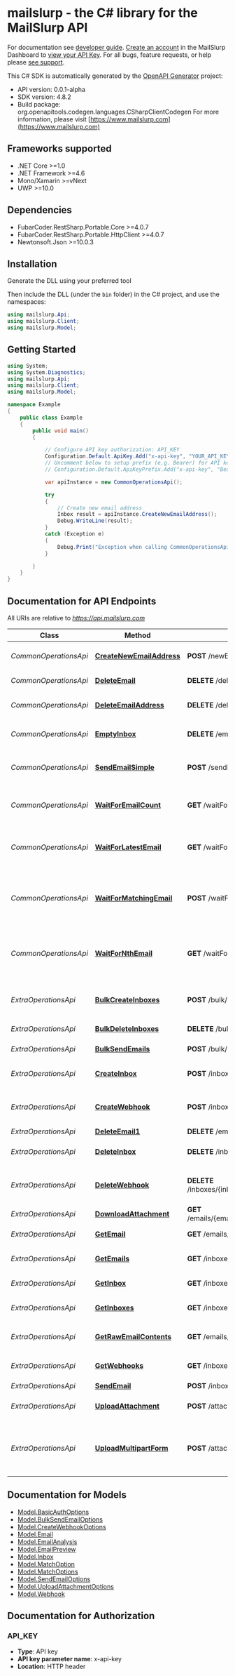 # mailslurp - the C# library for the MailSlurp API

For documentation see [developer guide](https://www.mailslurp.com/developers). [Create an account](https://app.mailslurp.com) in the MailSlurp Dashboard to [view your API Key](https://app). For all bugs, feature requests, or help please [see support](https://www.mailslurp.com/support/).

This C# SDK is automatically generated by the [OpenAPI Generator](https://openapi-generator.tech) project:

- API version: 0.0.1-alpha
- SDK version: 4.8.2
- Build package: org.openapitools.codegen.languages.CSharpClientCodegen
    For more information, please visit [https://www.mailslurp.com](https://www.mailslurp.com)

<a name="frameworks-supported"></a>
## Frameworks supported
- .NET Core >=1.0
- .NET Framework >=4.6
- Mono/Xamarin >=vNext
- UWP >=10.0

<a name="dependencies"></a>
## Dependencies
- FubarCoder.RestSharp.Portable.Core >=4.0.7
- FubarCoder.RestSharp.Portable.HttpClient >=4.0.7
- Newtonsoft.Json >=10.0.3

<a name="installation"></a>
## Installation
Generate the DLL using your preferred tool

Then include the DLL (under the `bin` folder) in the C# project, and use the namespaces:
```csharp
using mailslurp.Api;
using mailslurp.Client;
using mailslurp.Model;
```
<a name="getting-started"></a>
## Getting Started

```csharp
using System;
using System.Diagnostics;
using mailslurp.Api;
using mailslurp.Client;
using mailslurp.Model;

namespace Example
{
    public class Example
    {
        public void main()
        {

            // Configure API key authorization: API_KEY
            Configuration.Default.ApiKey.Add("x-api-key", "YOUR_API_KEY");
            // Uncomment below to setup prefix (e.g. Bearer) for API key, if needed
            // Configuration.Default.ApiKeyPrefix.Add("x-api-key", "Bearer");

            var apiInstance = new CommonOperationsApi();

            try
            {
                // Create new email address
                Inbox result = apiInstance.CreateNewEmailAddress();
                Debug.WriteLine(result);
            }
            catch (Exception e)
            {
                Debug.Print("Exception when calling CommonOperationsApi.CreateNewEmailAddress: " + e.Message );
            }

        }
    }
}
```

<a name="documentation-for-api-endpoints"></a>
## Documentation for API Endpoints

All URIs are relative to *https://api.mailslurp.com*

Class | Method | HTTP request | Description
------------ | ------------- | ------------- | -------------
*CommonOperationsApi* | [**CreateNewEmailAddress**](docs/CommonOperationsApi.md#createnewemailaddress) | **POST** /newEmailAddress | Create new email address
*CommonOperationsApi* | [**DeleteEmail**](docs/CommonOperationsApi.md#deleteemail) | **DELETE** /deleteEmail | Delete an email
*CommonOperationsApi* | [**DeleteEmailAddress**](docs/CommonOperationsApi.md#deleteemailaddress) | **DELETE** /deleteEmailAddress | Delete email address and its emails
*CommonOperationsApi* | [**EmptyInbox**](docs/CommonOperationsApi.md#emptyinbox) | **DELETE** /emptyInbox | Delete all emails in an inbox
*CommonOperationsApi* | [**SendEmailSimple**](docs/CommonOperationsApi.md#sendemailsimple) | **POST** /sendEmail | Send an email from a random email address
*CommonOperationsApi* | [**WaitForEmailCount**](docs/CommonOperationsApi.md#waitforemailcount) | **GET** /waitForEmailCount | Wait for and return count number of emails 
*CommonOperationsApi* | [**WaitForLatestEmail**](docs/CommonOperationsApi.md#waitforlatestemail) | **GET** /waitForLatestEmail | Fetch inbox's latest email or if empty wait for email to arrive
*CommonOperationsApi* | [**WaitForMatchingEmail**](docs/CommonOperationsApi.md#waitformatchingemail) | **POST** /waitForMatchingEmails | Wait or return list of emails that match simple matching patterns
*CommonOperationsApi* | [**WaitForNthEmail**](docs/CommonOperationsApi.md#waitfornthemail) | **GET** /waitForNthEmail | Wait for or fetch the email with a given index in the inbox specified
*ExtraOperationsApi* | [**BulkCreateInboxes**](docs/ExtraOperationsApi.md#bulkcreateinboxes) | **POST** /bulk/inboxes | Bulk create Inboxes (email addresses)
*ExtraOperationsApi* | [**BulkDeleteInboxes**](docs/ExtraOperationsApi.md#bulkdeleteinboxes) | **DELETE** /bulk/inboxes | Bulk Delete Inboxes
*ExtraOperationsApi* | [**BulkSendEmails**](docs/ExtraOperationsApi.md#bulksendemails) | **POST** /bulk/send | Bulk Send Emails
*ExtraOperationsApi* | [**CreateInbox**](docs/ExtraOperationsApi.md#createinbox) | **POST** /inboxes | Create an Inbox (email address)
*ExtraOperationsApi* | [**CreateWebhook**](docs/ExtraOperationsApi.md#createwebhook) | **POST** /inboxes/{inboxId}/webhooks | Attach a WebHook URL to an inbox
*ExtraOperationsApi* | [**DeleteEmail1**](docs/ExtraOperationsApi.md#deleteemail1) | **DELETE** /emails/{emailId} | Delete Email
*ExtraOperationsApi* | [**DeleteInbox**](docs/ExtraOperationsApi.md#deleteinbox) | **DELETE** /inboxes/{inboxId} | Delete Inbox / Email Address
*ExtraOperationsApi* | [**DeleteWebhook**](docs/ExtraOperationsApi.md#deletewebhook) | **DELETE** /inboxes/{inboxId}/webhooks/{webhookId} | Delete and disable a WebHook for an Inbox
*ExtraOperationsApi* | [**DownloadAttachment**](docs/ExtraOperationsApi.md#downloadattachment) | **GET** /emails/{emailId}/attachments/{attachmentId} | Get email attachment
*ExtraOperationsApi* | [**GetEmail**](docs/ExtraOperationsApi.md#getemail) | **GET** /emails/{emailId} | Get Email Content
*ExtraOperationsApi* | [**GetEmails**](docs/ExtraOperationsApi.md#getemails) | **GET** /inboxes/{inboxId}/emails | List Emails in an Inbox / EmailAddress
*ExtraOperationsApi* | [**GetInbox**](docs/ExtraOperationsApi.md#getinbox) | **GET** /inboxes/{inboxId} | Get Inbox / EmailAddress
*ExtraOperationsApi* | [**GetInboxes**](docs/ExtraOperationsApi.md#getinboxes) | **GET** /inboxes | List Inboxes / Email Addresses
*ExtraOperationsApi* | [**GetRawEmailContents**](docs/ExtraOperationsApi.md#getrawemailcontents) | **GET** /emails/{emailId}/raw | Get Raw Email Content
*ExtraOperationsApi* | [**GetWebhooks**](docs/ExtraOperationsApi.md#getwebhooks) | **GET** /inboxes/{inboxId}/webhooks | Get all WebHooks for an Inbox
*ExtraOperationsApi* | [**SendEmail**](docs/ExtraOperationsApi.md#sendemail) | **POST** /inboxes/{inboxId} | Send Email
*ExtraOperationsApi* | [**UploadAttachment**](docs/ExtraOperationsApi.md#uploadattachment) | **POST** /attachments | Upload an attachment for sending
*ExtraOperationsApi* | [**UploadMultipartForm**](docs/ExtraOperationsApi.md#uploadmultipartform) | **POST** /attachments/multipart | Upload an attachment for sending using Multipart Form


<a name="documentation-for-models"></a>
## Documentation for Models

 - [Model.BasicAuthOptions](docs/BasicAuthOptions.md)
 - [Model.BulkSendEmailOptions](docs/BulkSendEmailOptions.md)
 - [Model.CreateWebhookOptions](docs/CreateWebhookOptions.md)
 - [Model.Email](docs/Email.md)
 - [Model.EmailAnalysis](docs/EmailAnalysis.md)
 - [Model.EmailPreview](docs/EmailPreview.md)
 - [Model.Inbox](docs/Inbox.md)
 - [Model.MatchOption](docs/MatchOption.md)
 - [Model.MatchOptions](docs/MatchOptions.md)
 - [Model.SendEmailOptions](docs/SendEmailOptions.md)
 - [Model.UploadAttachmentOptions](docs/UploadAttachmentOptions.md)
 - [Model.Webhook](docs/Webhook.md)


<a name="documentation-for-authorization"></a>
## Documentation for Authorization

<a name="API_KEY"></a>
### API_KEY

- **Type**: API key
- **API key parameter name**: x-api-key
- **Location**: HTTP header


